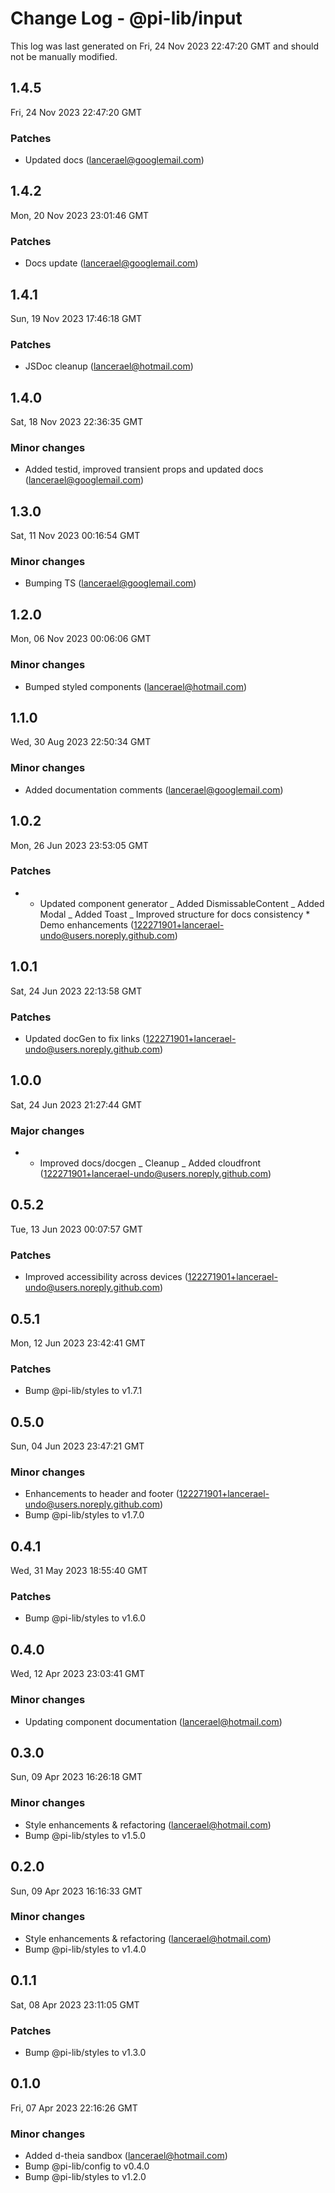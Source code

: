 # Change Log - @pi-lib/input

This log was last generated on Fri, 24 Nov 2023 22:47:20 GMT and should not be manually modified.

<!-- Start content -->

## 1.4.5

Fri, 24 Nov 2023 22:47:20 GMT

### Patches

- Updated docs (lancerael@googlemail.com)

## 1.4.2

Mon, 20 Nov 2023 23:01:46 GMT

### Patches

- Docs update (lancerael@googlemail.com)

## 1.4.1

Sun, 19 Nov 2023 17:46:18 GMT

### Patches

- JSDoc cleanup (lancerael@hotmail.com)

## 1.4.0

Sat, 18 Nov 2023 22:36:35 GMT

### Minor changes

- Added testid, improved transient props and updated docs (lancerael@googlemail.com)

## 1.3.0

Sat, 11 Nov 2023 00:16:54 GMT

### Minor changes

- Bumping TS (lancerael@googlemail.com)

## 1.2.0

Mon, 06 Nov 2023 00:06:06 GMT

### Minor changes

- Bumped styled components (lancerael@hotmail.com)

## 1.1.0

Wed, 30 Aug 2023 22:50:34 GMT

### Minor changes

- Added documentation comments (lancerael@googlemail.com)

## 1.0.2

Mon, 26 Jun 2023 23:53:05 GMT

### Patches

- - Updated component generator _ Added DismissableContent _ Added Modal _ Added Toast _ Improved structure for docs consistency \* Demo enhancements (122271901+lancerael-undo@users.noreply.github.com)

## 1.0.1

Sat, 24 Jun 2023 22:13:58 GMT

### Patches

- Updated docGen to fix links (122271901+lancerael-undo@users.noreply.github.com)

## 1.0.0

Sat, 24 Jun 2023 21:27:44 GMT

### Major changes

- - Improved docs/docgen _ Cleanup _ Added cloudfront (122271901+lancerael-undo@users.noreply.github.com)

## 0.5.2

Tue, 13 Jun 2023 00:07:57 GMT

### Patches

- Improved accessibility across devices (122271901+lancerael-undo@users.noreply.github.com)

## 0.5.1

Mon, 12 Jun 2023 23:42:41 GMT

### Patches

- Bump @pi-lib/styles to v1.7.1

## 0.5.0

Sun, 04 Jun 2023 23:47:21 GMT

### Minor changes

- Enhancements to header and footer (122271901+lancerael-undo@users.noreply.github.com)
- Bump @pi-lib/styles to v1.7.0

## 0.4.1

Wed, 31 May 2023 18:55:40 GMT

### Patches

- Bump @pi-lib/styles to v1.6.0

## 0.4.0

Wed, 12 Apr 2023 23:03:41 GMT

### Minor changes

- Updating component documentation (lancerael@hotmail.com)

## 0.3.0

Sun, 09 Apr 2023 16:26:18 GMT

### Minor changes

- Style enhancements & refactoring (lancerael@hotmail.com)
- Bump @pi-lib/styles to v1.5.0

## 0.2.0

Sun, 09 Apr 2023 16:16:33 GMT

### Minor changes

- Style enhancements & refactoring (lancerael@hotmail.com)
- Bump @pi-lib/styles to v1.4.0

## 0.1.1

Sat, 08 Apr 2023 23:11:05 GMT

### Patches

- Bump @pi-lib/styles to v1.3.0

## 0.1.0

Fri, 07 Apr 2023 22:16:26 GMT

### Minor changes

- Added d-theia sandbox (lancerael@hotmail.com)
- Bump @pi-lib/config to v0.4.0
- Bump @pi-lib/styles to v1.2.0
